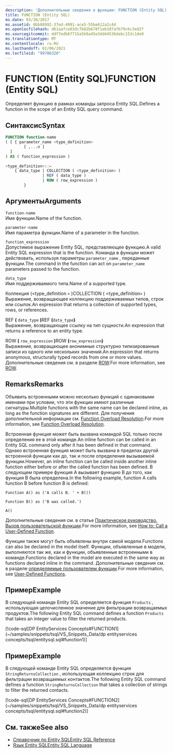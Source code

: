 ```yaml
---
description: 'Дополнительные сведения о функции: FUNCTION (Entity SQL)'
title: FUNCTION (Entity SQL)
ms.date: 03/30/2017
ms.assetid: 0bb88992-37ed-4991-ace5-55be612a2c4d
ms.openlocfilehash: d61aafce03dc7b82b678f1eb107afb79c6c3ed2f
ms.sourcegitcommit: ddf7edb67715a5b9a45e3dd44536dabc153c1de0
ms.translationtype: MT
ms.contentlocale: ru-RU
ms.lasthandoff: 02/06/2021
ms.locfileid: "99786320"
---
```

# <a name="function-entity-sql"></a><span data-ttu-id="4cd9f-103">FUNCTION (Entity SQL)</span><span class="sxs-lookup"><span data-stu-id="4cd9f-103">FUNCTION (Entity SQL)</span></span>

<span data-ttu-id="4cd9f-104">Определяет функцию в рамках команды запроса Entity SQL.</span><span class="sxs-lookup"><span data-stu-id="4cd9f-104">Defines a function in the scope of an Entity SQL query command.</span></span>  
  
## <a name="syntax"></a><span data-ttu-id="4cd9f-105">Синтаксис</span><span class="sxs-lookup"><span data-stu-id="4cd9f-105">Syntax</span></span>  
  
```sql  
FUNCTION function-name  
( [ { parameter_name <type_definition>
        [ ,...n ]  
  ]  
) AS ( function_expression )
  
<type_definition>::=  
    { data_type | COLLECTION ( <type_definition> )
                | REF ( data_type )
                | ROW ( row_expression )
        }
```  
  
## <a name="arguments"></a><span data-ttu-id="4cd9f-106">Аргументы</span><span class="sxs-lookup"><span data-stu-id="4cd9f-106">Arguments</span></span>  

 `function-name`  
 <span data-ttu-id="4cd9f-107">Имя функции.</span><span class="sxs-lookup"><span data-stu-id="4cd9f-107">Name of the function.</span></span>  
  
 `parameter-name`  
 <span data-ttu-id="4cd9f-108">Имя параметра функции.</span><span class="sxs-lookup"><span data-stu-id="4cd9f-108">Name of a parameter in the function.</span></span>  
  
 `function_expression`  
 <span data-ttu-id="4cd9f-109">Допустимое выражение Entity SQL, представляющее функцию.</span><span class="sxs-lookup"><span data-stu-id="4cd9f-109">A valid Entity SQL expression that is the function.</span></span> <span data-ttu-id="4cd9f-110">Команда в функции может действовать, используя параметры `parameter_name` , переданные функции.</span><span class="sxs-lookup"><span data-stu-id="4cd9f-110">The command in the function can act on `parameter_name` parameters passed to the function.</span></span>  
  
 `data_type`  
 <span data-ttu-id="4cd9f-111">Имя поддерживаемого типа.</span><span class="sxs-lookup"><span data-stu-id="4cd9f-111">Name of a supported type.</span></span>  
  
 <span data-ttu-id="4cd9f-112">Коллекция (<type_definition `>` )</span><span class="sxs-lookup"><span data-stu-id="4cd9f-112">COLLECTION ( <type_definition`>` )</span></span>  
 <span data-ttu-id="4cd9f-113">Выражение, возвращающее коллекцию поддерживаемых типов, строк или ссылок.</span><span class="sxs-lookup"><span data-stu-id="4cd9f-113">An expression that returns a collection of supported types, rows, or references.</span></span>  
  
 <span data-ttu-id="4cd9f-114">REF **(** `data_type` **)**</span><span class="sxs-lookup"><span data-stu-id="4cd9f-114">REF **(**`data_type`**)**</span></span>  
 <span data-ttu-id="4cd9f-115">Выражение, возвращающее ссылку на тип сущности.</span><span class="sxs-lookup"><span data-stu-id="4cd9f-115">An expression that returns a reference to an entity type.</span></span>  
  
 <span data-ttu-id="4cd9f-116">ROW **(** `row_expression` **)**</span><span class="sxs-lookup"><span data-stu-id="4cd9f-116">ROW **(**`row_expression`**)**</span></span>  
 <span data-ttu-id="4cd9f-117">Выражение, возвращающее анонимные структурно типизированные записи из одного или нескольких значений.</span><span class="sxs-lookup"><span data-stu-id="4cd9f-117">An expression that returns anonymous, structurally typed records from one or more values.</span></span> <span data-ttu-id="4cd9f-118">Дополнительные сведения см. в разделе [ROW](row-entity-sql.md).</span><span class="sxs-lookup"><span data-stu-id="4cd9f-118">For more information, see [ROW](row-entity-sql.md).</span></span>  
  
## <a name="remarks"></a><span data-ttu-id="4cd9f-119">Remarks</span><span class="sxs-lookup"><span data-stu-id="4cd9f-119">Remarks</span></span>  

 <span data-ttu-id="4cd9f-120">Объявить встроенными можно несколько функций с одинаковыми именами при условии, что эти функции имеют различные сигнатуры.</span><span class="sxs-lookup"><span data-stu-id="4cd9f-120">Multiple functions with the same name can be declared inline, as long as the function signatures are different.</span></span> <span data-ttu-id="4cd9f-121">Для получения дополнительной информации см. [Function Overload Resolution](function-overload-resolution-entity-sql.md).</span><span class="sxs-lookup"><span data-stu-id="4cd9f-121">For more information, see [Function Overload Resolution](function-overload-resolution-entity-sql.md).</span></span>  
  
 <span data-ttu-id="4cd9f-122">Встроенная функция может быть вызвана командой SQL только после определения ее в этой команде.</span><span class="sxs-lookup"><span data-stu-id="4cd9f-122">An inline function can be called in an Entity SQL command only after it has been defined in that command.</span></span> <span data-ttu-id="4cd9f-123">Однако встроенная функция может быть вызвана в пределах другой встроенной функции как до, так и после определения вызываемой функции.</span><span class="sxs-lookup"><span data-stu-id="4cd9f-123">However, an inline function can be called inside another inline function either before or after the called function has been defined.</span></span> <span data-ttu-id="4cd9f-124">В следующем примере функция A вызывает функцию B до того, как функция B была определена.</span><span class="sxs-lookup"><span data-stu-id="4cd9f-124">In the following example, function A calls function B before function B is defined:</span></span>  
  
 `Function A() as ('A calls B. ' + B())`  
  
 `Function B() as ('B was called.')`  
  
 `A()`  
  
 <span data-ttu-id="4cd9f-125">Дополнительные сведения см. в статье [Практическое руководство. Вызов пользовательской функции](/previous-versions/dotnet/netframework-4.0/dd490951(v=vs.100)).</span><span class="sxs-lookup"><span data-stu-id="4cd9f-125">For more information, see [How to: Call a User-Defined Function](/previous-versions/dotnet/netframework-4.0/dd490951(v=vs.100)).</span></span>  
  
 <span data-ttu-id="4cd9f-126">Функции также могут быть объявлены внутри самой модели.</span><span class="sxs-lookup"><span data-stu-id="4cd9f-126">Functions can also be declared in the model itself.</span></span> <span data-ttu-id="4cd9f-127">Функции, объявленные в модели, выполняются так же, как и функции, объявленные встроенными в команде.</span><span class="sxs-lookup"><span data-stu-id="4cd9f-127">Functions declared in the model are executed in the same way as functions declared inline in the command.</span></span> <span data-ttu-id="4cd9f-128">Дополнительные сведения см. в разделе [определяемые пользователем функции](user-defined-functions-entity-sql.md).</span><span class="sxs-lookup"><span data-stu-id="4cd9f-128">For more information, see [User-Defined Functions](user-defined-functions-entity-sql.md).</span></span>  
  
## <a name="example"></a><span data-ttu-id="4cd9f-129">Пример</span><span class="sxs-lookup"><span data-stu-id="4cd9f-129">Example</span></span>  

 <span data-ttu-id="4cd9f-130">В следующей команде Entity SQL определяется функция `Products` , использующая целочисленное значение для фильтрации возвращаемых продуктов.</span><span class="sxs-lookup"><span data-stu-id="4cd9f-130">The following Entity SQL command defines a function `Products` that takes an integer value to filter the returned products.</span></span>  
  
 [!code-sql[DP EntityServices Concepts#FUNCTION1](~/samples/snippets/tsql/VS_Snippets_Data/dp entityservices concepts/tsql/entitysql.sql#function1)]  
  
## <a name="example"></a><span data-ttu-id="4cd9f-131">Пример</span><span class="sxs-lookup"><span data-stu-id="4cd9f-131">Example</span></span>  

 <span data-ttu-id="4cd9f-132">В следующей команде Entity SQL определяется функция `StringReturnsCollection` , использующая коллекцию строк для фильтрации возвращаемых контактов.</span><span class="sxs-lookup"><span data-stu-id="4cd9f-132">The following Entity SQL command defines a function `StringReturnsCollection` that takes a collection of strings to filter the returned contacts.</span></span>  
  
 [!code-sql[DP EntityServices Concepts#FUNCTION2](~/samples/snippets/tsql/VS_Snippets_Data/dp entityservices concepts/tsql/entitysql.sql#function2)]  
  
## <a name="see-also"></a><span data-ttu-id="4cd9f-133">См. также</span><span class="sxs-lookup"><span data-stu-id="4cd9f-133">See also</span></span>

- [<span data-ttu-id="4cd9f-134">Справочник по Entity SQL</span><span class="sxs-lookup"><span data-stu-id="4cd9f-134">Entity SQL Reference</span></span>](entity-sql-reference.md)
- [<span data-ttu-id="4cd9f-135">Язык Entity SQL</span><span class="sxs-lookup"><span data-stu-id="4cd9f-135">Entity SQL Language</span></span>](entity-sql-language.md)
